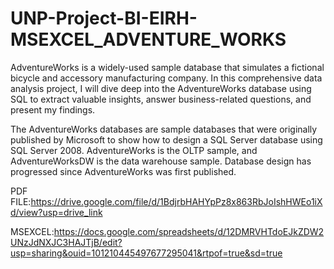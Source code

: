 # UNP-Project-BI-EIRH-MSEXCEL_ADVENTURE_WORKS

AdventureWorks is a widely-used sample database that simulates a fictional bicycle and accessory manufacturing company. In this comprehensive data analysis project, I will dive deep into the AdventureWorks database using SQL to extract valuable insights, answer business-related questions, and present my findings.

The AdventureWorks databases are sample databases that were originally published by Microsoft to show how to design a SQL Server database using SQL Server 2008. AdventureWorks is the OLTP sample, and AdventureWorksDW is the data warehouse sample. Database design has progressed since AdventureWorks was first published.

PDF FILE:https://drive.google.com/file/d/1BdjrbHAHYpPz8x863RbJoIshHWEo1iXd/view?usp=drive_link

MSEXCEL:https://docs.google.com/spreadsheets/d/12DMRVHTdoEJkZDW2UNzJdNXJC3HAJTjB/edit?usp=sharing&ouid=101210445497677295041&rtpof=true&sd=true

